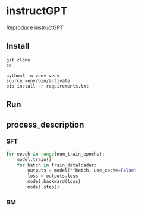 # instructGPT
Reproduce instructGPT

## Install
```
git clone 
cd

python3 -m venv venv
source venv/bin/activate
pip install -r requirements.txt
```

## Run

## process_description
### SFT
```python
for epoch in range(num_train_epochs):
    model.train()
    for batch in train_dataloader:
        outputs = model(**batch, use_cache=False)
        loss = outputs.loss
        model.backward(loss)
        model.step()
```

### RM


